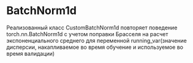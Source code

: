 # BatchNorm1d

Реализованный класс CustomBatchNorm1d повторяет поведение torch.nn.BatchNorm1d с учетом поправки Брасселя на расчет экспоненциального среднего для переменной running_var(значение дисперсии, накапливаемое во время обучение и используемое во время валидации)
